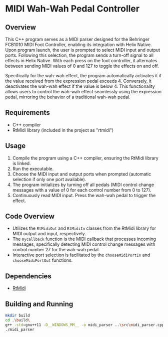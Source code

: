 # MIDI Wah-Wah Pedal Controller

## Overview

This C++ program serves as a MIDI parser designed for the Behringer FCB1010 MIDI Foot Controller, enabling its integration with Helix Native. Upon program launch, the user is prompted to select MIDI input and output ports. Following this selection, the program sends a turn-off signal to all effects in Helix Native. With each press on the foot controller, it alternates between sending MIDI values of 0 and 127 to toggle the effects on and off.

Specifically for the wah-wah effect, the program automatically activates it if the value received from the expression pedal exceeds 4. Conversely, it deactivates the wah-wah effect if the value is below 4. This functionality allows users to control the wah-wah effect seamlessly using the expression pedal, mirroring the behavior of a traditional wah-wah pedal.

## Requirements

- C++ compiler
- RtMidi library (included in the project as "rtmidi")

## Usage

1. Compile the program using a C++ compiler, ensuring the RtMidi library is linked.
2. Run the executable.
3. Choose the MIDI input and output ports when prompted (automatic selection if only one port available).
4. The program initializes by turning off all pedals (MIDI control change messages with a value of 0 for each control number from 0 to 127).
5. Continuously read MIDI input. Press the wah-wah pedal to trigger the effect.

## Code Overview

- Utilizes the `RtMidiOut` and `RtMidiIn` classes from the RtMidi library for MIDI output and input, respectively.
- The `mycallback` function is the MIDI callback that processes incoming messages, specifically detecting MIDI control change messages with control number 27 for the wah-wah pedal.
- Interactive port selection is facilitated by the `chooseMidiPortIn` and `chooseMidiPortOut` functions.

## Dependencies

- [RtMidi](https://www.music.mcgill.ca/~gary/rtmidi/)

## Building and Running

```bash
mkdir build
cd .\build\ 
g++ -std=gnu++11 -D__WINDOWS_MM__ -o midi_parser ..\src\midi_parser.cpp ..\rtmidi\RtMidi.cpp -lwinm
./midi_parser
